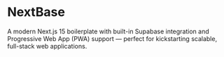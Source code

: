 # NextBase
A modern Next.js 15 boilerplate with built-in Supabase integration and Progressive Web App (PWA) support — perfect for kickstarting scalable, full-stack web applications.
